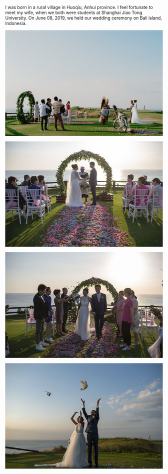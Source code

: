 I was born in a rural village in Huoqiu, Anhui province. I feel fortunate to meet my wife, when we both were students at Shanghai Jiao Tong University. On June 08, 2019, we held our wedding ceremony on Bali island, Indonesia. 

![alt-text-1](wed1.jpg "wedding prelude") 

![alt-text-2](wed2.jpg "testimony")

![alt-text-2](wed3.jpg "flower rain")

![alt-text-2](wed4.jpg "release pigeon")
